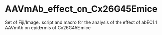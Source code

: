 # AAVmAb_effect_on_Cx26G45Emice
Set of Fiji/ImageJ script and macro for the analysis of the effect of abEC1.1 AAVmAb on epidermis of Cx26G45E mice
